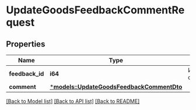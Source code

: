 # UpdateGoodsFeedbackCommentRequest

## Properties
Name | Type | Description | Notes
------------ | ------------- | ------------- | -------------
**feedback_id** | **i64** | Идентификатор отзыва.  | 
**comment** | [***models::UpdateGoodsFeedbackCommentDto**](UpdateGoodsFeedbackCommentDTO.md) |  | 

[[Back to Model list]](../README.md#documentation-for-models) [[Back to API list]](../README.md#documentation-for-api-endpoints) [[Back to README]](../README.md)


